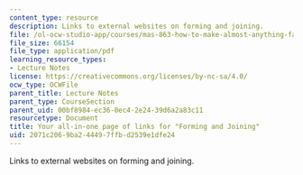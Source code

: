 ```yaml
---
content_type: resource
description: Links to external websites on forming and joining.
file: /ol-ocw-studio-app/courses/mas-863-how-to-make-almost-anything-fall-2002/2071c2069ba244497ffbd2539e1dfe24_formjoin.pdf
file_size: 66154
file_type: application/pdf
learning_resource_types:
- Lecture Notes
license: https://creativecommons.org/licenses/by-nc-sa/4.0/
ocw_type: OCWFile
parent_title: Lecture Notes
parent_type: CourseSection
parent_uid: 00bf8984-ec36-0ec4-2e24-39d6a2a83c11
resourcetype: Document
title: Your all-in-one page of links for "Forming and Joining"
uid: 2071c206-9ba2-4449-7ffb-d2539e1dfe24
---
```

Links to external websites on forming and joining.
